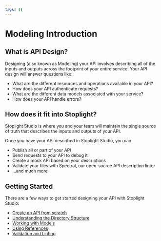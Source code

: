 ```yaml
---
tags: []
---
```


# Modeling Introduction

## What is API Design?

Designing (also known as Modeling) your API involves describing all of the inputs and outputs across the footprint of your entire service. Your API design will answer questions like:

- What are the different resources and operations available in your API?
- How does your API authenticate requests?
- What are the different data models associated with your service?
- How does your API handle errors?

## How does it fit into Stoplight?

Stoplight Studio is where you and your team will maintain the single source of truth that describes the inputs and outputs of your API.

Once you have your API described in Stoplight Studio, you can:

- Publish all or part of your API
- Send requests to your API to debug it
- Create a mock API based on your descriptions
- Validate your files with Spectral, our open-source API description linter
- ...and much more

## Getting Started

There are a few ways to get started designing your API with Stoplight Studio:

- [Create an API from scratch](../Basics/02-working-with-files.md)
- [Understanding the Directory Structure](./Basics/02-working-with-files.md)
- [Working with Models](./03-http-endpoints.md)
- [Using References](./07-using-references.md)
- [Validation and Linting](./08-validation-style-guide.md)
